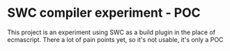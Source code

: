 # SWC compiler experiment - POC

This project is an experiment using SWC as a build plugin in the place of ecmascript.
There a lot of pain points yet, so it's not usable, it's only a POC
